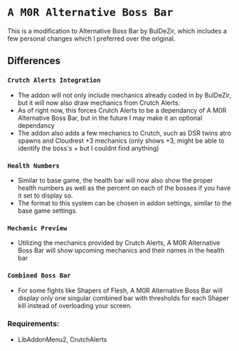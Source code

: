 # `A M0R Alternative Boss Bar`

This is a modification to Alternative Boss Bar by BulDeZir, which includes a few personal changes which I preferred over the original.

## Differences

### `Crutch Alerts Integration`
- The addon will not only include mechanics already coded in by BulDeZir, but it will now also draw mechanics from Crutch Alerts.
- As of right now, this forces Crutch Alerts to be a dependancy of A M0R Alternative Boss Bar, but in the future I may make it an optional dependancy
- The addon also adds a few mechanics to Crutch, such as DSR twins atro spawns and Cloudrest +3 mechanics (only shows +3, might be able to identify the boss's + but I couldnt find anything)

### `Health Numbers`
- Similar to base game, the health bar will now also show the proper health numbers as well as the percent on each of the bosses if you have it set to display so.
- The format to this system can be chosen in addon settings, similar to the base game settings.

### `Mechanic Preview`
- Utilizing the mechanics provided by Crutch Alerts, A M0R Alternative Boss Bar will show upcoming mechanics and their names in the health bar

### `Combined Boss Bar`
- For some fights like Shapers of Flesh, A M0R Alternative Boss Bar will display only one singular combined bar with thresholds for each Shaper kill instead of overloading your screen.

### Requirements:
- LibAddonMenu2, CrutchAlerts